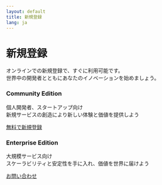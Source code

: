 ```yaml
---
layout: default
title: 新規登録
lang: ja
---
```


# 新規登録

オンラインでの新規登録で、すぐに利用可能です。<br>
世界中の開発者とともにあなたのイノベーションを始めましょう。

<div class="row">
  <div class="col-sm-6">
  <div class="card">
    <div class="card-block">
      <h3 class="card-title">Community Edition</h3>
      <p class="card-text">個人開発者、スタートアップ向け<br>新規サービスの創造により新しい体験と価値を提供しよう</p>
      <a href="#" class="btn btn-primary">無料で新規登録</a>
    </div>
  </div>
  </div>
  <div class="col-sm-6">
    <div class="card">
      <div class="card-block">
        <h3 class="card-title">Enterprise Edition</h3>
        <p class="card-text">大規模サービス向け<br>スケーラビリティと安定性を手に入れ、価値を世界に届けよう</p>
        <a href="./contactus.html" class="btn btn-outline-primary">お問い合わせ</a>
      </div>
    </div>
  </div>
</div>
